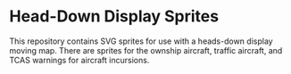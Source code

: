 # Head-Down Display Sprites

This repository contains SVG sprites for use with a heads-down display
moving map.
There are sprites for the ownship aircraft, traffic aircraft, and TCAS
warnings for aircraft incursions.

